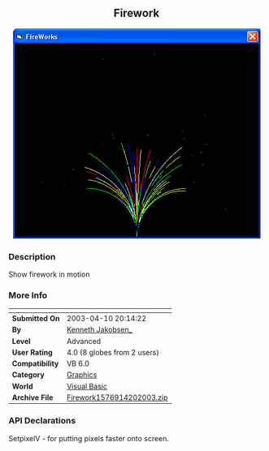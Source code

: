 ﻿<div align="center">

## Firework

<img src="PIC20034201246534965.jpg">
</div>

### Description

Show firework in motion
 
### More Info
 


<span>             |<span>
---                |---
**Submitted On**   |2003-04-10 20:14:22
**By**             |[Kenneth Jakobsen\_](https://github.com/Planet-Source-Code/PSCIndex/blob/master/ByAuthor/kenneth-jakobsen.md)
**Level**          |Advanced
**User Rating**    |4.0 (8 globes from 2 users)
**Compatibility**  |VB 6\.0
**Category**       |[Graphics](https://github.com/Planet-Source-Code/PSCIndex/blob/master/ByCategory/graphics__1-46.md)
**World**          |[Visual Basic](https://github.com/Planet-Source-Code/PSCIndex/blob/master/ByWorld/visual-basic.md)
**Archive File**   |[Firework1576914202003\.zip](https://github.com/Planet-Source-Code/kenneth-jakobsen-firework__1-44898/archive/master.zip)

### API Declarations

SetpixelV - for putting pixels faster onto screen.





